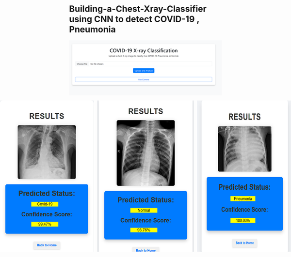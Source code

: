 # Building-a-Chest-Xray-Classifier using CNN to detect COVID-19 , Pneumonia 

![Alt text](./1.png)

<div style="display: flex; justify-content: center; gap: 10px;">
  <img src="./2.png" alt="Image 2" width="320" height="500" />
  <img src="./3.png" alt="Image 3" width="320" height="500" />
  <img src="./4.png" alt="Image 4" width="320" height="500" />
</div>
